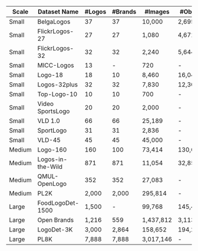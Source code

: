 | Scale | Dataset Name | #Logos | #Brands | #Images | #Objects | Public | Year |
|-------|--------------|--------|---------|---------|----------|--------|------|
| Small | BelgaLogos | 37 | 37 | 10,000 | 2,695 | Yes | 2009 |
| Small | FlickrLogos-27 | 27 | 27 | 1,080 | 4,671 | Yes | 2011 |
| Small | FlickrLogos-32 | 32 | 32 | 2,240 | 5,644 | Yes | 2011 |
| Small | MICC-Logos | 13 | - | 720 | - | No | 2013 |
| Small | Logo-18 | 18 | 10 | 8,460 | 16,043 | No | 2015 |
| Small | Logos-32plus | 32 | 32 | 7,830 | 12,302 | No | 2017 |
| Small | Top-Logo-10 | 10 | 10 | 700 | - | No | 2017 |
| Small | Video SportsLogo | 20 | 20 | 2,000 | - | No | 2017 |
| Small | VLD 1.0 | 66 | 66 | 25,189 | - | Yes | 2020 |
| Small | SportLogo | 31 | 31 | 2,836 | - | No | 2020 |
| Small | VLD-45 | 45 | 45 | 45,000 | - | No | 2020 |
| Medium | Logo-160 | 160 | 100 | 73,414 | 130,608 | No | 2015 |
| Medium | Logos-in-the-Wild | 871 | 871 | 11,054 | 32,850 | Yes | 2017 |
| Medium | QMUL-OpenLogo | 352 | 352 | 27,083 | - | Yes | 2018 |
| Medium | PL2K | 2,000 | 2,000 | 295,814 | - | No | 2019 |
| Large | FoodLogoDet-1500 | 1,500 | - | 99,768 | 145,400 | Yes | 2021 |
| Large | Open Brands | 1,216 | 559 | 1,437,812 | 3,113,828 | No | 2020 |
| Large | LogoDet-3K | 3,000 | 2,864 | 158,652 | 194,261 | Yes | 2020 |
| Large | PL8K | 7,888 | 7,888 | 3,017,146 | - | No | 2022 |
